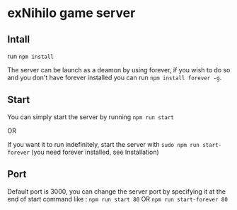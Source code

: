 # exNihilo game server

## Intall

run ```npm install```

The server can be launch as a deamon by using forever, if you wish to do so and you don't have forever installed you can run ```npm install forever -g```.

## Start

You can simply start the server by running ```npm run start```

OR

If you want it to run indefinitely, start the server with ```sudo npm run start-forever``` (you need forever installed, see Installation)

## Port

Default port is 3000, you can change the server port by specifying it at the end of start command like :
```npm run start 80``` OR ```npm run start-forever 80```
